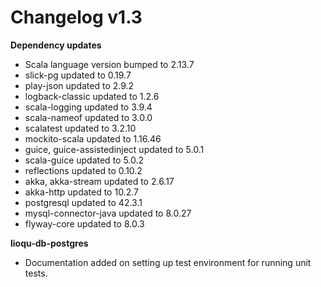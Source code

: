 Changelog v1.3
====================

__Dependency updates__

- Scala language version bumped to 2.13.7
- slick-pg updated to 0.19.7
- play-json updated to 2.9.2
- logback-classic updated to 1.2.6
- scala-logging updated to 3.9.4
- scala-nameof updated to 3.0.0
- scalatest updated to 3.2.10
- mockito-scala updated to 1.16.46
- guice, guice-assistedinject updated to 5.0.1
- scala-guice updated to 5.0.2
- reflections updated to 0.10.2
- akka, akka-stream updated to 2.6.17
- akka-http updated to 10.2.7
- postgresql updated to 42.3.1
- mysql-connector-java updated to 8.0.27
- flyway-core updated to 8.0.3

__lioqu-db-postgres__

- Documentation added on setting up test environment for running unit tests.